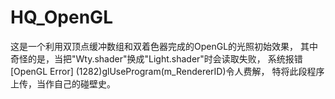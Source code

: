 # HQ_OpenGL

这是一个利用双顶点缓冲数组和双着色器完成的OpenGL的光照初始效果，
其中奇怪的是，当把"Wty.shader"换成"Light.shader"时会读取失败，
系统报错[OpenGL Error] (1282)glUseProgram(m_RendererID)令人费解，
特将此段程序上传，当作自己的碰壁史。